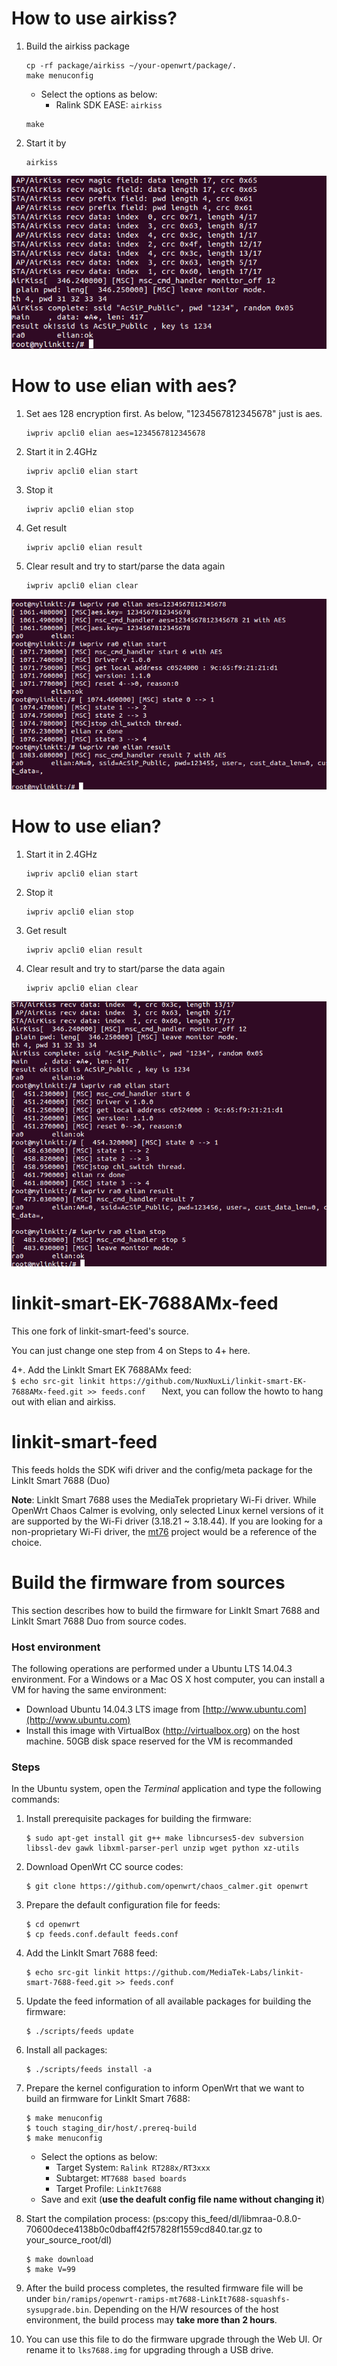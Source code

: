 # How to use airkiss?
1. Build the airkiss package
    ```
    cp -rf package/airkiss ~/your-openwrt/package/.
    make menuconfig
    ```
    * Select the options as below:
        * Ralink SDK EASE: `airkiss`
    
    ```
    make
    ```
    
2. Start it by
    ```
    airkiss
    ```
![](img/RESULT_AIRKISS.png)


# How to use elian with aes?
1. Set aes 128 encryption first. As below, "1234567812345678" just is aes.
    ```
    iwpriv apcli0 elian aes=1234567812345678 
    ```

2. Start it in 2.4GHz
    ```
    iwpriv apcli0 elian start
    ```
3. Stop it
    ```
    iwpriv apcli0 elian stop
    ```

4. Get result 
    ```
    iwpriv apcli0 elian result
    ```

5. Clear result and try to start/parse the data again
    ```
    iwpriv apcli0 elian clear
    ```
    
![](img/RESULT_ELIAN_AES.png)

# How to use elian? 
1. Start it in 2.4GHz
    ```
    iwpriv apcli0 elian start
    ```

2. Stop it
    ```
    iwpriv apcli0 elian stop
    ```

3. Get result
    ```
    iwpriv apcli0 elian result
    ```

4. Clear result and try to start/parse the data again
    ```
    iwpriv apcli0 elian clear
    ```
![](img/RESULT_ELIAN.png)

# linkit-smart-EK-7688AMx-feed
This one fork of linkit-smart-feed's source.

You can just change one step from 4 on Steps to 4+ here.
 
4+. Add the LinkIt Smart EK 7688AMx feed:   
    ```
    $ echo src-git linkit https://github.com/NuxNuxLi/linkit-smart-EK-7688AMx-feed.git >> feeds.conf   
    ```
Next, you can follow the howto to hang out with elian and airkiss. 

# linkit-smart-feed
This feeds holds the SDK wifi driver and the config/meta package for the LinkIt Smart 7688 (Duo)

**Note**: LinkIt Smart 7688 uses the MediaTek proprietary Wi-Fi driver. While OpenWrt Chaos Calmer is evolving, only selected Linux kernel versions of it are supported by the Wi-Fi driver (3.18.21 ~ 3.18.44). If you are looking for a non-proprietary Wi-Fi driver, the [mt76](https://github.com/openwrt/mt76) project would be a reference of the choice.

# Build the firmware from sources

This section describes how to build the firmware for LinkIt Smart 7688 and LinkIt Smart 7688 Duo from source codes.


### Host environment
The following operations are performed under a Ubuntu LTS 14.04.3 environment. For a Windows or a Mac OS X host computer, you can install a VM for having the same environment:
* Download Ubuntu 14.04.3 LTS image from [http://www.ubuntu.com](http://www.ubuntu.com)
* Install this image with VirtualBox (http://virtualbox.org) on the host machine. 50GB disk space reserved for the VM is recommanded


### Steps
In the Ubuntu system, open the *Terminal* application and type the following commands:

1. Install prerequisite packages for building the firmware:
    ```
    $ sudo apt-get install git g++ make libncurses5-dev subversion libssl-dev gawk libxml-parser-perl unzip wget python xz-utils
    ```

2. Download OpenWrt CC source codes:
    ```
	$ git clone https://github.com/openwrt/chaos_calmer.git openwrt
    ```
    
3. Prepare the default configuration file for feeds:
    ```
    $ cd openwrt
    $ cp feeds.conf.default feeds.conf
    ```
    
4. Add the LinkIt Smart 7688 feed:
    
    ```
    $ echo src-git linkit https://github.com/MediaTek-Labs/linkit-smart-7688-feed.git >> feeds.conf
    ```
5. Update the feed information of all available packages for building the firmware:
    
    ```
    $ ./scripts/feeds update
    ```
6. Install all packages:
    
    ```
    $ ./scripts/feeds install -a
    ```
7. Prepare the kernel configuration to inform OpenWrt that we want to build an firmware for LinkIt Smart 7688:
    
    ```
	$ make menuconfig
	$ touch staging_dir/host/.prereq-build
    $ make menuconfig
    ```
    * Select the options as below:
        * Target System: `Ralink RT288x/RT3xxx`
        * Subtarget: `MT7688 based boards`
        * Target Profile: `LinkIt7688`
    * Save and exit (**use the deafult config file name without changing it**)
8. Start the compilation process:
    (ps:copy this_feed/dl/libmraa-0.8.0-70600dece4138b0c0dbaff42f57828f1559cd840.tar.gz to your_source_root/dl) 
    ```
	$ make download
    $ make V=99
    ```
9. After the build process completes, the resulted firmware file will be under `bin/ramips/openwrt-ramips-mt7688-LinkIt7688-squashfs-sysupgrade.bin`. Depending on the H/W resources of the host environment, the build process may **take more than 2 hours**.

10. You can use this file to do the firmware upgrade through the Web UI. Or rename it to `lks7688.img` for upgrading through a USB drive.

